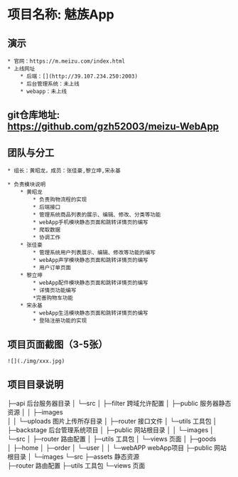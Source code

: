 # 项目名称: 魅族App
## 演示
	* 官网：https://m.meizu.com/index.html
	* 上线网址
		* 后端：[](http://39.107.234.250:2003)
		* 后台管理系统：未上线
		* webapp：未上线
## git仓库地址: https://github.com/gzh52003/meizu-WebApp

## 团队与分工
	* 组长：黄昭龙，成员：张佳豪,黎立坤,宋永基
		
	* 负责模块说明
		* 黄昭龙
			* 负责购物流程的实现
			* 后端接口
			* 管理系统商品列表的展示、编辑、修改、分类等功能
			* webApp手机模块静态页面和跳转详情页的编写
			* 爬取数据
			* 协调工作
		* 张佳豪
			* 管理系统用户列表展示、编辑、修改等功能的编写
			* webApp声学模块静态页面和跳转详情页的编写
			* 用户订单页面
		* 黎立坤
			* webApp配件模块静态页面和跳转详情页的编写
			* 详情页功能编写
			*完善购物车功能
		* 宋永基
			* webApp生活模块静态页面和跳转详情页的编写
			* 登陆注册功能的实现
## 项目页面截图（3-5张）
	![](./img/xxx.jpg)

## 项目目录说明


├─api		后台服务器目录
│  └─src
│      ├─filter		跨域允许配置
│      ├─public		服务器静态资源
│      │  ├─images	
│      │  └─uploads	图片上传所存目录
│      ├─router		接口文件
│	   └─utils		工具包
│   
├─backstage		后台管理系统项目
│  ├─public		网站根目录
│  │  └─images
│  └─src
│      ├─router		路由配置
│      ├─utils		工具包
│      └─views		页面
│          ├─goods	
│          ├─home
│          ├─order
│          └─user
│
│
└─webAPP		webApp项目
    ├─public	网站根目录
    │  └─images
    └─src
        ├─assets	静态资源	
        ├─router	路由配置
        ├─utils		工具包
        └─views		页面